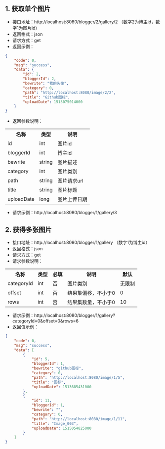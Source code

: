 
## 1. 获取单个图片
- 接口地址：http://localhost:8080/blogger/2/gallery/2 （数字2为博主id，数字1为图片id）
- 返回格式：json
- 请求方式：get
- 返回示例：
```json
{
    "code": 0,
    "msg": "success",
    "data": {
        "id": 2,
        "bloggerId": 2,
        "bewrite": "我的头像",
        "category": 0,
        "path": "http://localhost:8080/image/2/2",
        "title": "Github图标",
        "uploadDate": 1513075014000
    }
}
```
- 返回参数说明：
<table>
<tr>
<th>名称</th>
<th>类型</th>
<th>说明</th>
</tr>
<tr>
<td>id</td>
<td>int</td>
<td>图片id</td>
</tr>
<tr>
<td>bloggerId</td>
<td>int</td>
<td>博主id</td>
</tr>
<tr>
<td>bewrite</td>
<td>string</td>
<td>图片描述</td>
</tr>
<tr>
<td>category</td>
<td>int</td>
<td>图片类别</td>
</tr>
<tr>
<td>path</td>
<td>string</td>
<td>图片请求url</td>
</tr>
<tr>
<td>title</td>
<td>string</td>
<td>图片标题</td>
</tr>
<tr>
<td>uploadDate</td>
<td>long</td>
<td>图片上传日期</td>
</tr>
</table>

- 请求示例：http://localhost:8080/blogger/1/gallery/3

## 2. 获得多张图片
- 接口地址：http://localhost:8080/blogger/1/gallery （数字1为博主id）
- 返回格式：json
- 请求方式：get
- 请求参数说明：
<table>
<tr>
<th>名称</th>
<th>类型</th>
<th>必填</th>
<th>说明</th>
<th>默认</th>
</tr>
<tr>
<td>categoryId</td>
<td>int</td>
<td>否</td>
<td>图片类别</td>
<td>无限制</td>
</tr>
<tr>
<td>offset</td>
<td>int</td>
<td>否</td>
<td>结果集偏移，不小于0</td>
<td>0</td>
</tr>
<tr>
<td>rows</td>
<td>int</td>
<td>否</td>
<td>结果集数量，不小于0</td>
<td>10</td>
</tr>
</table>

- 请求示例：http://localhost:8080/blogger/1/gallery?categoryId=0&offset=0&rows=6
- 返回值示例：
```json
{
    "code": 0,
    "msg": "success",
    "data": [
        {
            "id": 5,
            "bloggerId": 1,
            "bewrite": "github图标",
            "category": 0,
            "path": "http://localhost:8080/image/1/5",
            "title": "图标",
            "uploadDate": 1513685431000
        },
        {
            "id": 11,
            "bloggerId": 1,
            "bewrite": "",
            "category": 0,
            "path": "http://localhost:8080/image/1/11",
            "title": "Image_003",
            "uploadDate": 1515054825000
        }
    ]
}
```
